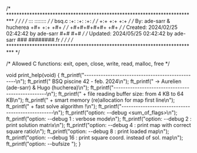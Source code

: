 /* ************************************************************************** */
/*                                                                            */
/*                                                        :::      ::::::::   */
/*   bsq.c                                              :+:      :+:    :+:   */
/*                                                    +:+ +:+         +:+     */
/*   By: ade-sarr & hucherea                        +#+  +:+       +#+        */
/*                                                +#+#+#+#+#+   +#+           */
/*   Created: 2024/02/25 02:42:42 by ade-sarr          #+#    #+#             */
/*   Updated: 2024/05/25 02:42:42 by ade-sarr         ###   ########.fr       */
/*                                                                            */
/* ************************************************************************** */

/* Allowed C functions: exit, open, close, write, read, malloc, free */


void	print_help(void)
{
	ft_printf("-------------------------------------------------\n");
	ft_printf(" BSQ piscine 42 - feb. 2024\n");
	ft_printf("  -> Aurelien (ade-sarr) & Hugo (hucherea)\n");
	ft_printf("-------------------------------------------------\n");
	ft_printf(" + file reading buffer size: from 4 KB to 64 KB\n");
	ft_printf(" + smart memory (re)allocation for map first line\n");
	ft_printf(" + fast solve algorithm !\n");
	ft_printf("-------------------------------------------------\n");
	ft_printf("option: --debug <sum_of_flags>\n");
	ft_printf("option: --debug 1  : verbose mode\n");
	ft_printf("option: --debug 2  : print solution matrix\n");
	ft_printf("option: --debug 4  : print map with correct square ratio\n");
	ft_printf("option: --debug 8  : print loaded map\n");
	ft_printf("option: --debug 16 : print square coord. instead of sol. map\n");
	ft_printf("option: --bufsize <size in KiB>");
}
